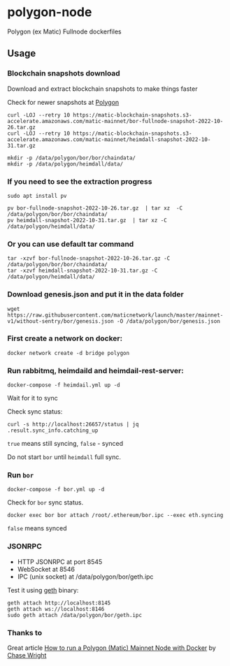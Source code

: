 # polygon-node
Polygon (ex Matic) Fullnode dockerfiles

## Usage
### Blockchain snapshots download

Download and extract blockchain snapshots to make things faster 

Check for newer snapshots at [Polygon](https://snapshot.polygon.technology)

```
curl -LOJ --retry 10 https://matic-blockchain-snapshots.s3-accelerate.amazonaws.com/matic-mainnet/bor-fullnode-snapshot-2022-10-26.tar.gz
curl -LOJ --retry 10 https://matic-blockchain-snapshots.s3-accelerate.amazonaws.com/matic-mainnet/heimdall-snapshot-2022-10-31.tar.gz

mkdir -p /data/polygon/bor/bor/chaindata/
mkdir -p /data/polygon/heimdall/data/
```
### If you need to see the extraction progress 
```
sudo apt install pv

pv bor-fullnode-snapshot-2022-10-26.tar.gz  | tar xz  -C /data/polygon/bor/bor/chaindata/
pv heimdall-snapshot-2022-10-31.tar.gz  | tar xz -C /data/polygon/heimdall/data/
```
### Or you can use default tar command

```
tar -xzvf bor-fullnode-snapshot-2022-10-26.tar.gz -C /data/polygon/bor/bor/chaindata/
tar -xzvf heimdall-snapshot-2022-10-31.tar.gz -C /data/polygon/heimdall/data/
```
### Download genesis.json and put it in the data folder
```
wget https://raw.githubusercontent.com/maticnetwork/launch/master/mainnet-v1/without-sentry/bor/genesis.json -O /data/polygon/bor/genesis.json
```
### First create a network on docker:
```
docker network create -d bridge polygon
```

### Run rabbitmq, heimdaild and heimdail-rest-server:
```
docker-compose -f heimdail.yml up -d
```

Wait for it to sync

Check sync status:
```
curl -s http://localhost:26657/status | jq .result.sync_info.catching_up
```

`true` means still syncing, `false` - synced

Do not start `bor` until `heimdall` full sync.

### Run `bor`
```
docker-compose -f bor.yml up -d
```

Check for `bor` sync status. 
```
docker exec bor bor attach /root/.ethereum/bor.ipc --exec eth.syncing
```
`false` means synced

### JSONRPC

* HTTP JSONRPC at port 8545
* WebSocket at 8546
* IPC (unix socket) at /data/polygon/bor/geth.ipc

Test it using [geth](https://geth.ethereum.org/downloads/) binary:

```
geth attach http://localhost:8145
geth attach ws://localhost:8146
sudo geth attach /data/polygon/bor/geth.ipc
```

### Thanks to
Great article [How to run a Polygon (Matic) Mainnet Node with Docker](https://chasewright.com/how-to-run-a-polygon-matic-mainnet-node/) by [Chase Wright](https://chasewright.com)
